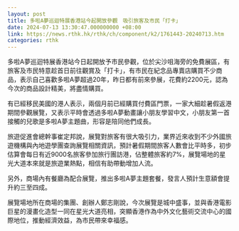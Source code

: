 ```yaml
---
layout: post
title: 多啦A夢巡迴特展香港站今起開放參觀　吸引旅客及市民「打卡」
date: 2024-07-13 13:30:47.000000000 +08:00
link: https://news.rthk.hk/rthk/ch/component/k2/1761443-20240713.htm
categories: rthk
---
```


多啦A夢巡迴特展香港站今日起開放予市民參觀，位於尖沙咀海旁的免費展區，有旅客及市民特意趁首日前往觀賞及「打卡」，有市民在紀念品專賣店購買不少商品，表示自己喜歡多啦A夢超過20年，昨日都有前來參展，花費約2200元，認為今次的商品設計精美，將盡情購買。

有已經移民美國的港人表示，兩個月前已經購買付費區門票，一家大細趁暑假返港期間參觀展覽，又表示平時會透過多啦A夢動畫讓小朋友學習中文，小朋友第一首接觸的兒歌是多啦A夢主題曲，形容是陪同他們成長。

旅遊促進會總幹事崔定邦說，展覽對旅客有很大吸引力，業界近來收到不少外國旅遊機構與內地遊學團查詢展覽相關資訊，預計暑假期間旅客人數會比平時多，初步估算會每日有近9000名旅客參加旅行團訪港，佔整體旅客約7%，展覽場地的星光大道本來就是旅遊業熱點，相信有助帶動增加人流。

另外，商場內有餐廳為配合展覽，推出多啦A夢主題套餐，發言人預計生意額會提升約三至四成。

展覽場地所在商場的集團、創辦人鄭志剛說，今次展覽是城中盛事，並與香港電影巨星的漫畫化造型一同在星光大道亮相，突顯香港作為中外文化藝術交流中心的國際地位，推動經濟效益，為市民帶來幸福感。
